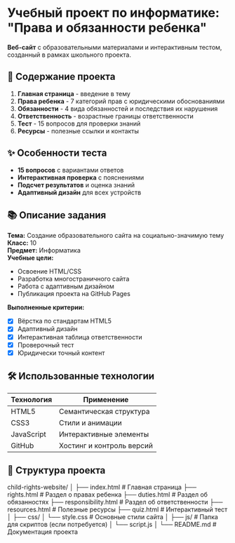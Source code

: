 # Учебный проект по информатике: "Права и обязанности ребенка"

**Веб-сайт** с образовательными материалами и интерактивным тестом, созданный в рамках школьного проекта.

## 📌 Содержание проекта

1. **Главная страница** - введение в тему
2. **Права ребенка** - 7 категорий прав с юридическими обоснованиями
3. **Обязанности** - 4 вида обязанностей и последствия их нарушения
4. **Ответственность** - возрастные границы ответственности
5. **Тест** - 15 вопросов для проверки знаний
6. **Ресурсы** - полезные ссылки и контакты

## ✨ Особенности теста

- **15 вопросов** с вариантами ответов
- **Интерактивная проверка** с пояснениями
- **Подсчет результатов** и оценка знаний
- **Адаптивный дизайн** для всех устройств

## 📚 Описание задания

**Тема:** Создание образовательного сайта на социально-значимую тему  
**Класс:** 10  
**Предмет:** Информатика  
**Учебные цели:**
- Освоение HTML/CSS
- Разработка многостраничного сайта
- Работа с адаптивным дизайном
- Публикация проекта на GitHub Pages

**Выполненные критерии:**
- [x] Вёрстка по стандартам HTML5
- [x] Адаптивный дизайн
- [x] Интерактивная таблица ответственности
- [x] Проверочный тест
- [x] Юридически точный контент

## 🛠 Использованные технологии

| Технология | Применение |
|------------|------------|
| HTML5      | Семантическая структура |
| CSS3       | Стили и анимации |
| JavaScript | Интерактивные элементы |
| GitHub     | Хостинг и контроль версий |

## 📂 Структура проекта

child-rights-website/
│
├── index.html                 # Главная страница
├── rights.html                # Раздел о правах ребенка
├── duties.html                # Раздел об обязанностях
├── responsibility.html        # Раздел об ответственности
├── resources.html             # Полезные ресурсы
├── quiz.html                  # Интерактивный тест
│
├── css/
│   └── style.css              # Основные стили сайта
│
├── js/                        # Папка для скриптов (если потребуется)
│   └── script.js
│
└── README.md                  # Документация проекта



